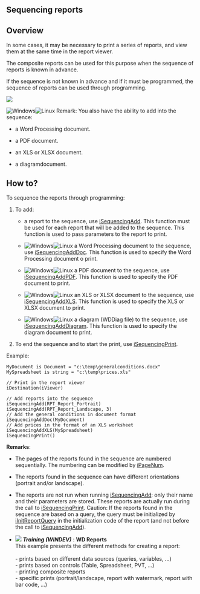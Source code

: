


## Sequencing reports
			



<a name="NOTE1"></a>
<a name="NOTE1_1"></a>


## Overview
<a name="overview_ELTTEXTE000177"></a>
<a name="Sequencing"></a>
In some cases, it may be necessary to print a series of reports, and view them at the same time in the report viewer. 

The composite reports can be used for this purpose when the sequence of reports is known in advance. 

If the sequence is not known in advance and if it must be programmed, the sequence of reports can be used through programming.

![](https://doc.pcsoft.fr/en-US/images/image.awp?langid=3&name=Enchainement_Etats.gif&type=thumb)
 
![Windows](https://doc.pcsoft.fr/ext/images/us/WINDOWS.png)![Linux](https://doc.pcsoft.fr/ext/images/us/LX.png) Remark: You also have the ability to add into the sequence: 

- a Word Processing document.

- a PDF document.

- an XLS or XLSX document.

- a diagramdocument.




<a name="NOTE2"></a>


## How to?
<a name="how_ELTTEXTE000201"></a>
<a name="NOTE2_1"></a>
To sequence the reports through programming: 

1. To add: 

	- a report to the sequence, use [iSequencingAdd](../WDLang5/1000020059.md). This function must be used for each report that will be added to the sequence. This function is used to pass parameters to the report to print. 

	- ![Windows](https://doc.pcsoft.fr/ext/images/us/WINDOWS.png)![Linux](https://doc.pcsoft.fr/ext/images/us/LX.png) a Word Processing document to the sequence, use [iSequencingAddDoc](../WDLang5/1000023089.md). This function is used to specify the Word Processing document o print.

	- ![Windows](https://doc.pcsoft.fr/ext/images/us/WINDOWS.png)![Linux](https://doc.pcsoft.fr/ext/images/us/LX.png) a PDF document to the sequence, use [iSequencingAddPDF](../WDLang5/1000023468.md). This function is used to specify the PDF document to print.

	- ![Windows](https://doc.pcsoft.fr/ext/images/us/WINDOWS.png)![Linux](https://doc.pcsoft.fr/ext/images/us/LX.png) an XLS or XLSX document to the sequence, use [iSequencingAddXLS](../WDLang5/1000023518.md). This function is used to specify the XLS or XLSX document to print.

	- ![Windows](https://doc.pcsoft.fr/ext/images/us/WINDOWS.png)![Linux](https://doc.pcsoft.fr/ext/images/us/LX.png) a diagram (WDDiag file) to the sequence, use [iSequencingAddDiagram](../WDLang5/1410088662.md). This function is used to specify the diagram document to print.




2. To end the sequence and to start the print, use [iSequencingPrint](../WDLang5/1000019903.md). 




Example: 


```wl
MyDocument is Document = "c:\temp\generalconditions.docx"
MySpreadsheet is string = "c:\temp\prices.xls"

// Print in the report viewer
iDestination(iViewer)

// Add reports into the sequence
iSequencingAdd(RPT_Report_Portrait)
iSequencingAdd(RPT_Report_Landscape, 3)
// Add the general conditions in document format
iSequencingAddDoc(MyDocument)
// Add prices in the format of an XLS worksheet
iSequencingAddXLS(MySpreadsheet)
iSequencingPrint()
```


**Remarks**: 

- The pages of the reports found in the sequence are numbered sequentially. The numbering can be modified by [iPageNum](../WDLang5/3046013.md). 

- The reports found in the sequence can have different orientations (portrait and/or landscape). 

- The reports are not run when running [iSequencingAdd](../WDLang5/1000020059.md): only their name and their parameters are stored. 
	These reports are actually run during the call to [iSequencingPrint](../WDLang5/1000019903.md). 
	Caution: If the reports found in the sequence are based on a query, the query must be initialized by [iInitReportQuery](../WDLang5/1000003046021.md) in the initialization code of the report (and not before the call to [iSequencingAdd](../WDLang5/1000020059.md)).





- ![](https://doc.pcsoft.fr/en-US/images/image.awp?langid=3&name=WDReports.gif) ***Training (WINDEV)*** : **WD Reports** <br>This example presents the different methods for creating a report:<br><br>- prints based on different data sources (queries, variables, ...)<br>- prints based on controls (Table, Spreadsheet, PVT, ...)<br>- printing composite reports<br>- specific prints (portrait/landscape, report with watermark, report with bar code, ...)


